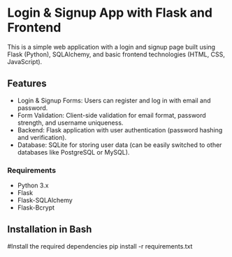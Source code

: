 # Login & Signup App with Flask and Frontend

This is a simple web application with a login and signup page built using Flask (Python), SQLAlchemy, and basic frontend technologies (HTML, CSS, JavaScript).

## Features

- Login & Signup Forms: Users can register and log in with email and password.
- Form Validation: Client-side validation for email format, password strength, and username uniqueness.
- Backend: Flask application with user authentication (password hashing and verification).
- Database: SQLite for storing user data (can be easily switched to other databases like PostgreSQL or MySQL).

### Requirements

- Python 3.x
- Flask
- Flask-SQLAlchemy
- Flask-Bcrypt
  
## Installation in Bash
#Install the required dependencies 
pip install -r requirements.txt

